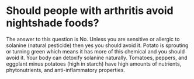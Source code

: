 # Should people with arthritis avoid nightshade foods?

The answer to this question is No. Unless you are sensitive or allergic to solanine (natural pesticide) then yes you should avoid it. Potato is sprouting or turning green which means it has more of this chemical and you should avoid it. Your body can detoxify solanine naturally. Tomatoes, peppers, and eggplant minus potatoes (high in starch) have high amounts of nutrients, phytonutrients, and anti-inflammatory properties.
